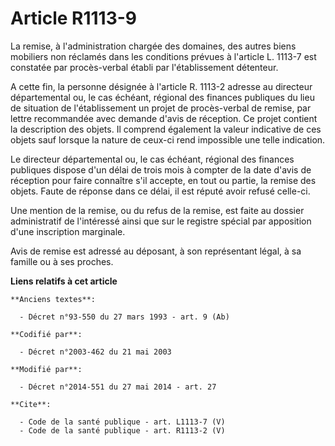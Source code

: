 # Article R1113-9

La remise, à l'administration chargée des domaines, des autres biens mobiliers non réclamés dans les conditions prévues à
l'article L. 1113-7 est constatée par procès-verbal établi par l'établissement détenteur. 

A cette fin, la personne désignée à l'article R. 1113-2 adresse au directeur départemental ou, le cas échéant, régional des
finances publiques du lieu de situation de l'établissement un projet de procès-verbal de remise, par lettre recommandée avec
demande d'avis de réception. Ce projet contient la description des objets. Il comprend également la valeur indicative de ces
objets sauf lorsque la nature de ceux-ci rend impossible une telle indication. 

Le directeur départemental ou, le cas échéant, régional des finances publiques dispose d'un délai de trois mois à compter de
la date d'avis de réception pour faire connaître s'il accepte, en tout ou partie, la remise des objets. Faute de réponse dans
ce délai, il est réputé avoir refusé celle-ci. 

Une mention de la remise, ou du refus de la remise, est faite au dossier administratif de l'intéressé ainsi que sur le
registre spécial par apposition d'une inscription marginale. 

Avis de remise est adressé au déposant, à son représentant légal, à sa famille ou à ses proches.

**Liens relatifs à cet article**

	**Anciens textes**:

	  - Décret n°93-550 du 27 mars 1993 - art. 9 (Ab)

	**Codifié par**:

	  - Décret n°2003-462 du 21 mai 2003

	**Modifié par**:

	  - Décret n°2014-551 du 27 mai 2014 - art. 27

	**Cite**:

	  - Code de la santé publique - art. L1113-7 (V)
	  - Code de la santé publique - art. R1113-2 (V)
